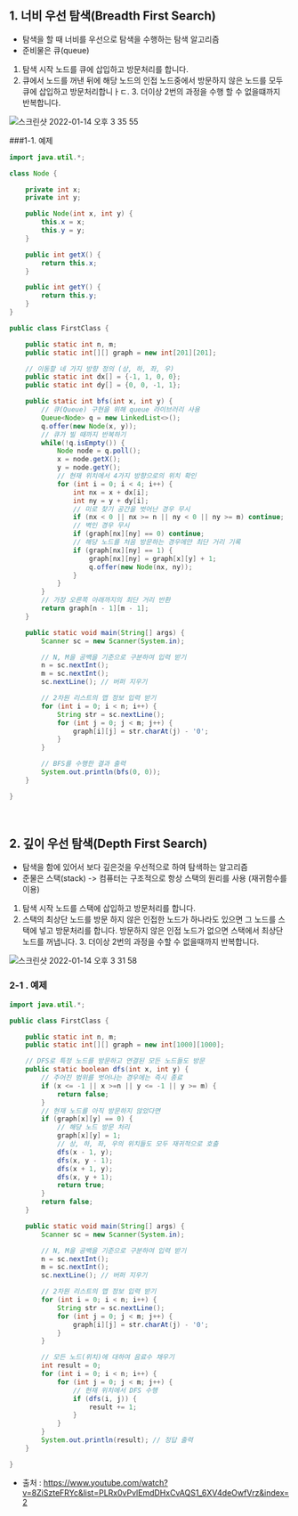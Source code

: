 

## 1. 너비 우선 탐색(Breadth First Search)
- 탐색을 할 때 너비를 우선으로 탐색을 수행하는 탐색 알고리즘   
- 준비물은 큐(queue)

1. 탐색 시작 노드를 큐에 삽입하고 방문처리를 합니다.
2. 큐에서 노드를 꺼낸 뒤에 해당 노드의 인접 노드중에서 방문하지 않은 노드를 모두 큐에 삽입하고
방문처리합니ㅏㄷ.
   3. 더이상 2번의 과정을 수행 할 수 없을떄까지 반복합니다.

![스크린샷 2022-01-14 오후 3 35 55](https://user-images.githubusercontent.com/93639793/149462608-f8ba5ef8-7f5d-45f4-8bec-f0e6f9ff8262.png)

###1-1. 예제

```java
import java.util.*;

class Node {

    private int x;
    private int y;

    public Node(int x, int y) {
        this.x = x;
        this.y = y;
    }

    public int getX() {
        return this.x;
    }

    public int getY() {
        return this.y;
    }
}

public class FirstClass {

    public static int n, m;
    public static int[][] graph = new int[201][201];

    // 이동할 네 가지 방향 정의 (상, 하, 좌, 우)
    public static int dx[] = {-1, 1, 0, 0};
    public static int dy[] = {0, 0, -1, 1};

    public static int bfs(int x, int y) {
        // 큐(Queue) 구현을 위해 queue 라이브러리 사용
        Queue<Node> q = new LinkedList<>();
        q.offer(new Node(x, y));
        // 큐가 빌 때까지 반복하기
        while(!q.isEmpty()) {
            Node node = q.poll();
            x = node.getX();
            y = node.getY();
            // 현재 위치에서 4가지 방향으로의 위치 확인
            for (int i = 0; i < 4; i++) {
                int nx = x + dx[i];
                int ny = y + dy[i];
                // 미로 찾기 공간을 벗어난 경우 무시
                if (nx < 0 || nx >= n || ny < 0 || ny >= m) continue;
                // 벽인 경우 무시
                if (graph[nx][ny] == 0) continue;
                // 해당 노드를 처음 방문하는 경우에만 최단 거리 기록
                if (graph[nx][ny] == 1) {
                    graph[nx][ny] = graph[x][y] + 1;
                    q.offer(new Node(nx, ny));
                }
            }
        }
        // 가장 오른쪽 아래까지의 최단 거리 반환
        return graph[n - 1][m - 1];
    }

    public static void main(String[] args) {
        Scanner sc = new Scanner(System.in);

        // N, M을 공백을 기준으로 구분하여 입력 받기
        n = sc.nextInt();
        m = sc.nextInt();
        sc.nextLine(); // 버퍼 지우기

        // 2차원 리스트의 맵 정보 입력 받기
        for (int i = 0; i < n; i++) {
            String str = sc.nextLine();
            for (int j = 0; j < m; j++) {
                graph[i][j] = str.charAt(j) - '0';
            }
        }

        // BFS를 수행한 결과 출력
        System.out.println(bfs(0, 0));
    }

}
```

<br>



## 2. 깊이 우선 탐색(Depth First Search)
- 탐색을 함에 있어서 보다 깊은것을 우선적으로 하여 탐색하는 알고리즘
- 준물은 스택(stack) -> 컴퓨터는 구조적으로 항상 스택의 원리를 사용 (재귀함수를 이용)

1. 탐색 시작 노드를 스택에 삽입하고 방문처리를 합니다.
2. 스택의 최상단 노드를 방문 하지 않은 인접한 노드가 하나라도 있으면 그 노드를 스택에 넣고
방문처리를 합니다. 방문하지 않은 인접 노드가 없으면 스택에서 최상단 노드를 꺼냅니다.
   3. 더이상 2번의 과정을 수할 수 없을때까지 반복합니다.

![스크린샷 2022-01-14 오후 3 31 58](https://user-images.githubusercontent.com/93639793/149462209-c722851c-ab6e-4990-9376-e938befd4d37.png)
### 2-1 . 예제

```java
import java.util.*;

public class FirstClass {

    public static int n, m;
    public static int[][] graph = new int[1000][1000];

    // DFS로 특정 노드를 방문하고 연결된 모든 노드들도 방문
    public static boolean dfs(int x, int y) {
        // 주어진 범위를 벗어나는 경우에는 즉시 종료
        if (x <= -1 || x >=n || y <= -1 || y >= m) {
            return false;
        }
        // 현재 노드를 아직 방문하지 않았다면
        if (graph[x][y] == 0) {
            // 해당 노드 방문 처리
            graph[x][y] = 1;
            // 상, 하, 좌, 우의 위치들도 모두 재귀적으로 호출
            dfs(x - 1, y);
            dfs(x, y - 1);
            dfs(x + 1, y);
            dfs(x, y + 1);
            return true;
        }
        return false;
    }

    public static void main(String[] args) {
        Scanner sc = new Scanner(System.in);

        // N, M을 공백을 기준으로 구분하여 입력 받기
        n = sc.nextInt();
        m = sc.nextInt();
        sc.nextLine(); // 버퍼 지우기

        // 2차원 리스트의 맵 정보 입력 받기
        for (int i = 0; i < n; i++) {
            String str = sc.nextLine();
            for (int j = 0; j < m; j++) {
                graph[i][j] = str.charAt(j) - '0';
            }
        }

        // 모든 노드(위치)에 대하여 음료수 채우기
        int result = 0;
        for (int i = 0; i < n; i++) {
            for (int j = 0; j < m; j++) {
                // 현재 위치에서 DFS 수행
                if (dfs(i, j)) {
                    result += 1;
                }
            }
        }
        System.out.println(result); // 정답 출력
    }

}
```


- 출처 : https://www.youtube.com/watch?v=8ZiSzteFRYc&list=PLRx0vPvlEmdDHxCvAQS1_6XV4deOwfVrz&index=2
